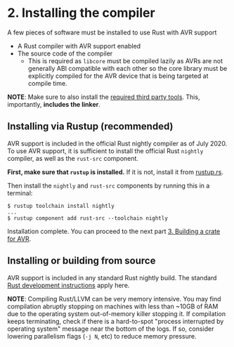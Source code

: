 # 2. Installing the compiler

A few pieces of software must be installed to use Rust with AVR support

  * A Rust compiler with AVR support enabled
  * The source code of the compiler
    * This is required as `libcore` must be compiled lazily as AVRs are
    not generally ABI compatible with each other so the core library must be
    explicitly compiled for the AVR device that is being targeted at compile time.

**NOTE**: Make sure to also install the [required third party tools](./002.1-installing-required-third-party-tools.md). This, importantly, **includes the linker**.

## Installing via Rustup (recommended)

AVR support is included in the official Rust nightly compiler as of July 2020. To use AVR support, it
is sufficient to install the official Rust `nightly` compiler, as well as the `rust-src` component.

**First, make sure that `rustup` is installed.** If it is not, install it from [rustup.rs](https://rustup.rs/).

Then install the `nightly` and `rust-src` components by running this in a terminal:

```
$ rustup toolchain install nightly
...
$ rustup component add rust-src --toolchain nightly
```

Installation complete. You can proceed to the next part [3. Building a crate for AVR](./003-building-a-crate-for-avr.md).

## Installing or building from source

AVR support is included in any standard Rust nightly build. The standard [Rust development instructions](https://rustc-dev-guide.rust-lang.org/getting-started.html) apply here.

**NOTE**: Compiling Rust/LLVM can be very memory intensive. You may find compilation abruptly stopping on machines with less
than ~10GB of RAM due to the operating system out-of-memory killer stopping it. If compilation keeps terminating, check
if there is a hard-to-spot "process interrupted by operating system" message near the bottom of the logs. If so, consider
lowering parallelism flags (`-j N`, etc) to reduce memory pressure.
